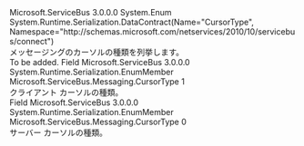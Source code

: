 <Type Name="CursorType" FullName="Microsoft.ServiceBus.Messaging.CursorType">
  <TypeSignature Language="C#" Value="public enum CursorType" />
  <TypeSignature Language="ILAsm" Value=".class public auto ansi sealed CursorType extends System.Enum" />
  <TypeSignature Language="DocId" Value="T:Microsoft.ServiceBus.Messaging.CursorType" />
  <TypeSignature Language="VB.NET" Value="Public Enum CursorType" />
  <TypeSignature Language="F#" Value="type CursorType = " />
  <AssemblyInfo>
    <AssemblyName>Microsoft.ServiceBus</AssemblyName>
    <AssemblyVersion>3.0.0.0</AssemblyVersion>
  </AssemblyInfo>
  <Base>
    <BaseTypeName>System.Enum</BaseTypeName>
  </Base>
  <Attributes>
    <Attribute>
      <AttributeName>System.Runtime.Serialization.DataContract(Name="CursorType", Namespace="http://schemas.microsoft.com/netservices/2010/10/servicebus/connect")</AttributeName>
    </Attribute>
  </Attributes>
  <Docs>
    <summary>メッセージングのカーソルの種類を列挙します。</summary>
    <remarks>To be added.</remarks>
  </Docs>
  <Members>
    <Member MemberName="Client">
      <MemberSignature Language="C#" Value="Client" />
      <MemberSignature Language="ILAsm" Value=".field public static literal valuetype Microsoft.ServiceBus.Messaging.CursorType Client = int32(1)" />
      <MemberSignature Language="DocId" Value="F:Microsoft.ServiceBus.Messaging.CursorType.Client" />
      <MemberSignature Language="VB.NET" Value="Client" />
      <MemberSignature Language="F#" Value="Client = 1" Usage="Microsoft.ServiceBus.Messaging.CursorType.Client" />
      <MemberType>Field</MemberType>
      <AssemblyInfo>
        <AssemblyName>Microsoft.ServiceBus</AssemblyName>
        <AssemblyVersion>3.0.0.0</AssemblyVersion>
      </AssemblyInfo>
      <Attributes>
        <Attribute>
          <AttributeName>System.Runtime.Serialization.EnumMember</AttributeName>
        </Attribute>
      </Attributes>
      <ReturnValue>
        <ReturnType>Microsoft.ServiceBus.Messaging.CursorType</ReturnType>
      </ReturnValue>
      <MemberValue>1</MemberValue>
      <Docs>
        <summary>クライアント カーソルの種類。</summary>
      </Docs>
    </Member>
    <Member MemberName="Server">
      <MemberSignature Language="C#" Value="Server" />
      <MemberSignature Language="ILAsm" Value=".field public static literal valuetype Microsoft.ServiceBus.Messaging.CursorType Server = int32(0)" />
      <MemberSignature Language="DocId" Value="F:Microsoft.ServiceBus.Messaging.CursorType.Server" />
      <MemberSignature Language="VB.NET" Value="Server" />
      <MemberSignature Language="F#" Value="Server = 0" Usage="Microsoft.ServiceBus.Messaging.CursorType.Server" />
      <MemberType>Field</MemberType>
      <AssemblyInfo>
        <AssemblyName>Microsoft.ServiceBus</AssemblyName>
        <AssemblyVersion>3.0.0.0</AssemblyVersion>
      </AssemblyInfo>
      <Attributes>
        <Attribute>
          <AttributeName>System.Runtime.Serialization.EnumMember</AttributeName>
        </Attribute>
      </Attributes>
      <ReturnValue>
        <ReturnType>Microsoft.ServiceBus.Messaging.CursorType</ReturnType>
      </ReturnValue>
      <MemberValue>0</MemberValue>
      <Docs>
        <summary>サーバー カーソルの種類。</summary>
      </Docs>
    </Member>
  </Members>
</Type>